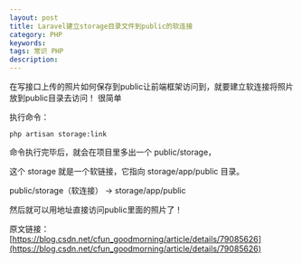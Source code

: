 ```yaml
---
layout: post
title: Laravel建立storage目录文件到public的软连接
category: PHP
keywords: 
tags: 常识 PHP
description: 
---
```


在写接口上传的照片如何保存到public让前端框架访问到，就要建立软连接将照片放到public目录去访问！ 很简单

执行命令：
```
php artisan storage:link
```

命令执行完毕后，就会在项目里多出一个 public/storage，

这个 storage 就是一个软链接，它指向 storage/app/public 目录。

public/storage（软连接） → storage/app/public

然后就可以用地址直接访问public里面的照片了！

原文链接：[https://blog.csdn.net/cfun_goodmorning/article/details/79085626](https://blog.csdn.net/cfun_goodmorning/article/details/79085626)